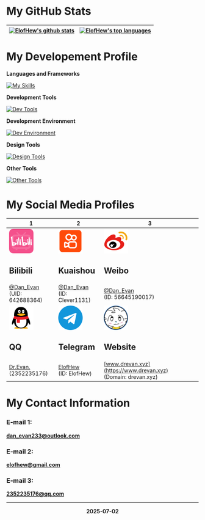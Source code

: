 
# My GitHub Stats

| <a href="https://github.com/ElofHew"><img align="center" src="https://github-readme-stats.vercel.app/api?username=ElofHew&show_icons=true&include_all_commits=true&theme=buefy&hide_border=true" title="ElofHew's github stats" alt="ElofHew's github stats" /></a> | <a href="https://github.com/ElofHew"><img align="center" src="https://github-readme-stats.vercel.app/api/top-langs/?username=ElofHew&layout=compact&theme=buefy&hide_border=true" title="ElofHew's top languages" alt="ElofHew's top languages" /></a> |
| --- | --- |

# My Developement Profile

**Languages and Frameworks**

[![My Skills](https://skillicons.dev/icons?i=html,css,js,py,md,c,cpp,java&theme=dark)](https://skillicons.dev)

**Development Tools**

[![Dev Tools](https://skillicons.dev/icons?i=vscode,visualstudio,pycharm,idea&theme=dark)](https://skillicons.dev)

**Development Environment**

[![Dev Environment](https://skillicons.dev/icons?i=windows,powershell,linux,bash,ubuntu,debian&theme=dark)](https://skillicons.dev)

**Design Tools**

[![Design Tools](https://skillicons.dev/icons?i=ps,pr,au&theme=dark)](https://skillicons.dev)

**Other Tools**

[![Other Tools](https://skillicons.dev/icons?i=git,github,obsidian,&theme=dark)](https://skillicons.dev)

# My Social Media Profiles

| 1 | 2 | 3 |
| --- | --- | --- |
| <img src="icon/bz.svg" width="64"><h2>Bilibili</h2> | <img src="icon/ks.svg" width="64"><h2>Kuaishou</h2> | <img src="icon/wb.svg" width="64"><h2>Weibo</h2> |
| [@Dan_Evan](https://space.bilibili.com/642688364)<br />(UID: 642688364) | [@Dan_Evan](https://www.kuaishou.com/profile/3x6yxaiw2juf8sq)<br />(ID: Clever1131) | [@Dan_Evan](https://weibo.com/danevan)<br />(ID: 56645190017) |
| <img src="icon/qq.svg" width="64"><h2>QQ</h2> | <img src="icon/tg.svg" width="64"><h2>Telegram</h2> | <img src="icon/ws.png" width="64"><h2>Website</h2> |
| [Dr.Evan.](https://qm.qq.com/q/BPdpfotZgQ)<br />(2352235176) | [ElofHew](https://t.me/ElofHew)<br />(ID: ElofHew) | [www.drevan.xyz](https://www.drevan.xyz)<br />(Domain: drevan.xyz) |

# My Contact Information

### E-mail 1:

**[dan_evan233@outlook.com](mailto:dan_evan233@outlook.com)**

### E-mail 2:

**[elofhew@gmail.com](mailto:elofhew@gmail.com)**

### E-mail 3:

**[2352235176@qq.com](mailto:2352235176@qq.com)**

---

<div align="center">

**2025-07-02**

</div>
